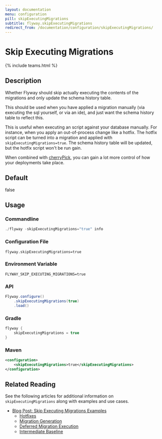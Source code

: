 ```yaml
---
layout: documentation
menu: configuration
pill: skipExecutingMigrations
subtitle: flyway.skipExecutingMigrations
redirect_from: /documentation/configuration/skipExecutingMigrations/
---
```


# Skip Executing Migrations
{% include teams.html %}

## Description
Whether Flyway should skip actually executing the contents of the migrations and only update the schema history table.
    
This should be used when you have applied a migration manually (via executing the sql yourself, or via an ide), and just want the schema history table to reflect this.

This is useful when executing an script against your database manually. For instance, when you apply an out-of-process change like a hotfix. The hotfix script can be turned into a migration and applied with `skipExecutingMigrations=true`. The schema history table will be updated, but the hotfix script won't be run gain.

When combined with [cherryPick](/documentation/configuration/parameters/cherryPick), you can gain a lot more control of how your deployments take place.

## Default
false

## Usage

### Commandline
```powershell
./flyway -skipExecutingMigrations="true" info
```

### Configuration File
```properties
flyway.skipExecutingMigrations=true
```

### Environment Variable
```properties
FLYWAY_SKIP_EXECUTING_MIGRATIONS=true
```

### API
```java
Flyway.configure()
    .skipExecutingMigrations(true)
    .load()
```

### Gradle
```groovy
flyway {
    skipExecutingMigrations = true
}
```

### Maven
```xml
<configuration>
    <skipExecutingMigrations>true</skipExecutingMigrations>
</configuration>
```

## Related Reading

See the following articles for additional information on `skipExecutingMigrations` along with examples and use cases.

- [Blog Post: Skip Executing Migrations Examples](/blog/skipExecutingMigrations)
    - [Hotfixes](/blog/skipExecutingMigrations#hotfixes)
    - [Migration Generation](/blog/skipExecutingMigrations#migration-generation)
    - [Deferred Migration Execution](/blog/skipExecutingMigrations#deferred-migration-execution)
    - [Intermediate Baseline](/blog/skipExecutingMigrations#intermediate-baseline)
